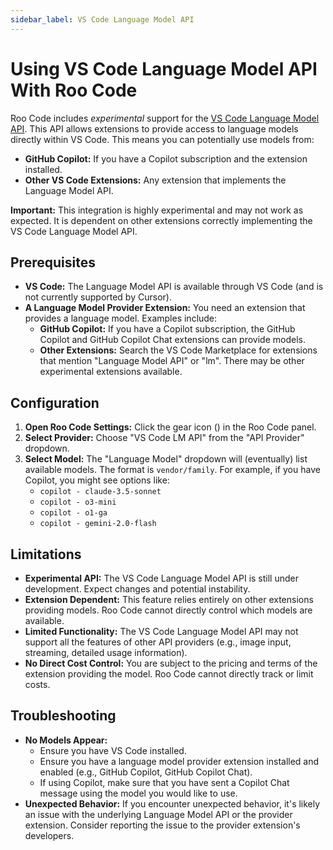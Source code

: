 ```yaml
---
sidebar_label: VS Code Language Model API
---
```


# Using VS Code Language Model API With Roo Code

Roo Code includes *experimental* support for the [VS Code Language Model API](https://code.visualstudio.com/api/language-extensions/language-model-access). This API allows extensions to provide access to language models directly within VS Code.  This means you can potentially use models from:

*   **GitHub Copilot:** If you have a Copilot subscription and the extension installed.
*   **Other VS Code Extensions:** Any extension that implements the Language Model API.

**Important:** This integration is highly experimental and may not work as expected.  It is dependent on other extensions correctly implementing the VS Code Language Model API.

## Prerequisites

*   **VS Code:**  The Language Model API is available through VS Code (and is not currently supported by Cursor).
*   **A Language Model Provider Extension:**  You need an extension that provides a language model.  Examples include:
    *   **GitHub Copilot:**  If you have a Copilot subscription, the GitHub Copilot and GitHub Copilot Chat extensions can provide models.
    *   **Other Extensions:**  Search the VS Code Marketplace for extensions that mention "Language Model API" or "lm".  There may be other experimental extensions available.

## Configuration

1.  **Open Roo Code Settings:** Click the gear icon (<Codicon name="gear" />) in the Roo Code panel.
2.  **Select Provider:** Choose "VS Code LM API" from the "API Provider" dropdown.
3.  **Select Model:**  The "Language Model" dropdown will (eventually) list available models. The format is `vendor/family`. For example, if you have Copilot, you might see options like:
    *   `copilot - claude-3.5-sonnet`
    *   `copilot - o3-mini`
    *   `copilot - o1-ga`
    *   `copilot - gemini-2.0-flash`

## Limitations

*   **Experimental API:**  The VS Code Language Model API is still under development.  Expect changes and potential instability.
*   **Extension Dependent:**  This feature relies entirely on other extensions providing models.  Roo Code cannot directly control which models are available.
*   **Limited Functionality:**  The VS Code Language Model API may not support all the features of other API providers (e.g., image input, streaming, detailed usage information).
*   **No Direct Cost Control:**  You are subject to the pricing and terms of the extension providing the model.  Roo Code cannot directly track or limit costs.

## Troubleshooting

*   **No Models Appear:**
    *   Ensure you have VS Code installed.
    *   Ensure you have a language model provider extension installed and enabled (e.g., GitHub Copilot, GitHub Copilot Chat).
    *   If using Copilot, make sure that you have sent a Copilot Chat message using the model you would like to use.
*   **Unexpected Behavior:**  If you encounter unexpected behavior, it's likely an issue with the underlying Language Model API or the provider extension.  Consider reporting the issue to the provider extension's developers.
